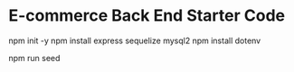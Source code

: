 # E-commerce Back End Starter Code

npm init -y
npm install express sequelize mysql2
npm install dotenv

npm run seed
